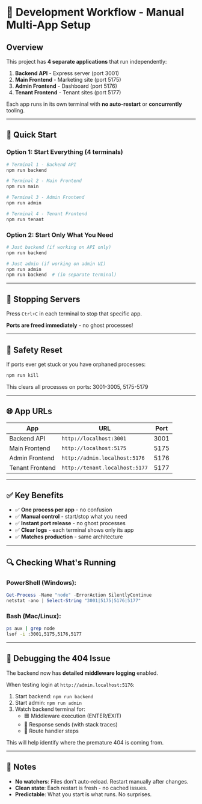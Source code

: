 # 🚀 Development Workflow - Manual Multi-App Setup

## Overview

This project has **4 separate applications** that run independently:

1. **Backend API** - Express server (port 3001)
2. **Main Frontend** - Marketing site (port 5175)
3. **Admin Frontend** - Dashboard (port 5176)
4. **Tenant Frontend** - Tenant sites (port 5177)

Each app runs in its own terminal with **no auto-restart** or **concurrently** tooling.

---

## 🎯 Quick Start

### Option 1: Start Everything (4 terminals)

```bash
# Terminal 1 - Backend API
npm run backend

# Terminal 2 - Main Frontend
npm run main

# Terminal 3 - Admin Frontend
npm run admin

# Terminal 4 - Tenant Frontend
npm run tenant
```

### Option 2: Start Only What You Need

```bash
# Just backend (if working on API only)
npm run backend

# Just admin (if working on admin UI)
npm run admin
npm run backend  # (in separate terminal)
```

---

## 🛑 Stopping Servers

Press `Ctrl+C` in each terminal to stop that specific app.

**Ports are freed immediately** - no ghost processes!

---

## 🧹 Safety Reset

If ports ever get stuck or you have orphaned processes:

```bash
npm run kill
```

This clears all processes on ports: 3001-3005, 5175-5179

---

## 🌐 App URLs

| App | URL | Port |
|-----|-----|------|
| Backend API | `http://localhost:3001` | 3001 |
| Main Frontend | `http://localhost:5175` | 5175 |
| Admin Frontend | `http://admin.localhost:5176` | 5176 |
| Tenant Frontend | `http://tenant.localhost:5177` | 5177 |

---

## ✅ Key Benefits

- ✅ **One process per app** - no confusion
- ✅ **Manual control** - start/stop what you need
- ✅ **Instant port release** - no ghost processes
- ✅ **Clear logs** - each terminal shows only its app
- ✅ **Matches production** - same architecture

---

## 🔍 Checking What's Running

### PowerShell (Windows):
```powershell
Get-Process -Name "node" -ErrorAction SilentlyContinue
netstat -ano | Select-String "3001|5175|5176|5177"
```

### Bash (Mac/Linux):
```bash
ps aux | grep node
lsof -i :3001,5175,5176,5177
```

---

## 🐛 Debugging the 404 Issue

The backend now has **detailed middleware logging** enabled.

When testing login at `http://admin.localhost:5176`:

1. Start backend: `npm run backend`
2. Start admin: `npm run admin`
3. Watch backend terminal for:
   - 🟦 Middleware execution (ENTER/EXIT)
   - 🔴 Response sends (with stack traces)
   - 🔵 Route handler steps

This will help identify where the premature 404 is coming from.

---

## 📝 Notes

- **No watchers**: Files don't auto-reload. Restart manually after changes.
- **Clean state**: Each restart is fresh - no cached issues.
- **Predictable**: What you start is what runs. No surprises.

